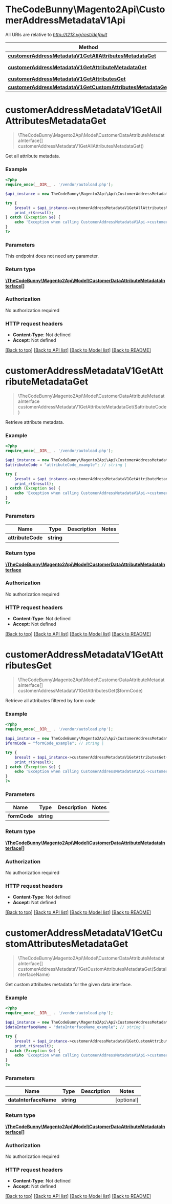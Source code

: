 # TheCodeBunny\Magento2Api\CustomerAddressMetadataV1Api

All URIs are relative to *http://t213.vg/rest/default*

Method | HTTP request | Description
------------- | ------------- | -------------
[**customerAddressMetadataV1GetAllAttributesMetadataGet**](CustomerAddressMetadataV1Api.md#customerAddressMetadataV1GetAllAttributesMetadataGet) | **GET** /V1/attributeMetadata/customerAddress | 
[**customerAddressMetadataV1GetAttributeMetadataGet**](CustomerAddressMetadataV1Api.md#customerAddressMetadataV1GetAttributeMetadataGet) | **GET** /V1/attributeMetadata/customerAddress/attribute/{attributeCode} | 
[**customerAddressMetadataV1GetAttributesGet**](CustomerAddressMetadataV1Api.md#customerAddressMetadataV1GetAttributesGet) | **GET** /V1/attributeMetadata/customerAddress/form/{formCode} | 
[**customerAddressMetadataV1GetCustomAttributesMetadataGet**](CustomerAddressMetadataV1Api.md#customerAddressMetadataV1GetCustomAttributesMetadataGet) | **GET** /V1/attributeMetadata/customerAddress/custom | 


# **customerAddressMetadataV1GetAllAttributesMetadataGet**
> \TheCodeBunny\Magento2Api\Model\CustomerDataAttributeMetadataInterface[] customerAddressMetadataV1GetAllAttributesMetadataGet()



Get all attribute metadata.

### Example
```php
<?php
require_once(__DIR__ . '/vendor/autoload.php');

$api_instance = new TheCodeBunny\Magento2Api\Api\CustomerAddressMetadataV1Api();

try {
    $result = $api_instance->customerAddressMetadataV1GetAllAttributesMetadataGet();
    print_r($result);
} catch (Exception $e) {
    echo 'Exception when calling CustomerAddressMetadataV1Api->customerAddressMetadataV1GetAllAttributesMetadataGet: ', $e->getMessage(), PHP_EOL;
}
?>
```

### Parameters
This endpoint does not need any parameter.

### Return type

[**\TheCodeBunny\Magento2Api\Model\CustomerDataAttributeMetadataInterface[]**](../Model/CustomerDataAttributeMetadataInterface.md)

### Authorization

No authorization required

### HTTP request headers

 - **Content-Type**: Not defined
 - **Accept**: Not defined

[[Back to top]](#) [[Back to API list]](../../README.md#documentation-for-api-endpoints) [[Back to Model list]](../../README.md#documentation-for-models) [[Back to README]](../../README.md)

# **customerAddressMetadataV1GetAttributeMetadataGet**
> \TheCodeBunny\Magento2Api\Model\CustomerDataAttributeMetadataInterface customerAddressMetadataV1GetAttributeMetadataGet($attributeCode)



Retrieve attribute metadata.

### Example
```php
<?php
require_once(__DIR__ . '/vendor/autoload.php');

$api_instance = new TheCodeBunny\Magento2Api\Api\CustomerAddressMetadataV1Api();
$attributeCode = "attributeCode_example"; // string | 

try {
    $result = $api_instance->customerAddressMetadataV1GetAttributeMetadataGet($attributeCode);
    print_r($result);
} catch (Exception $e) {
    echo 'Exception when calling CustomerAddressMetadataV1Api->customerAddressMetadataV1GetAttributeMetadataGet: ', $e->getMessage(), PHP_EOL;
}
?>
```

### Parameters

Name | Type | Description  | Notes
------------- | ------------- | ------------- | -------------
 **attributeCode** | **string**|  |

### Return type

[**\TheCodeBunny\Magento2Api\Model\CustomerDataAttributeMetadataInterface**](../Model/CustomerDataAttributeMetadataInterface.md)

### Authorization

No authorization required

### HTTP request headers

 - **Content-Type**: Not defined
 - **Accept**: Not defined

[[Back to top]](#) [[Back to API list]](../../README.md#documentation-for-api-endpoints) [[Back to Model list]](../../README.md#documentation-for-models) [[Back to README]](../../README.md)

# **customerAddressMetadataV1GetAttributesGet**
> \TheCodeBunny\Magento2Api\Model\CustomerDataAttributeMetadataInterface[] customerAddressMetadataV1GetAttributesGet($formCode)



Retrieve all attributes filtered by form code

### Example
```php
<?php
require_once(__DIR__ . '/vendor/autoload.php');

$api_instance = new TheCodeBunny\Magento2Api\Api\CustomerAddressMetadataV1Api();
$formCode = "formCode_example"; // string | 

try {
    $result = $api_instance->customerAddressMetadataV1GetAttributesGet($formCode);
    print_r($result);
} catch (Exception $e) {
    echo 'Exception when calling CustomerAddressMetadataV1Api->customerAddressMetadataV1GetAttributesGet: ', $e->getMessage(), PHP_EOL;
}
?>
```

### Parameters

Name | Type | Description  | Notes
------------- | ------------- | ------------- | -------------
 **formCode** | **string**|  |

### Return type

[**\TheCodeBunny\Magento2Api\Model\CustomerDataAttributeMetadataInterface[]**](../Model/CustomerDataAttributeMetadataInterface.md)

### Authorization

No authorization required

### HTTP request headers

 - **Content-Type**: Not defined
 - **Accept**: Not defined

[[Back to top]](#) [[Back to API list]](../../README.md#documentation-for-api-endpoints) [[Back to Model list]](../../README.md#documentation-for-models) [[Back to README]](../../README.md)

# **customerAddressMetadataV1GetCustomAttributesMetadataGet**
> \TheCodeBunny\Magento2Api\Model\CustomerDataAttributeMetadataInterface[] customerAddressMetadataV1GetCustomAttributesMetadataGet($dataInterfaceName)



Get custom attributes metadata for the given data interface.

### Example
```php
<?php
require_once(__DIR__ . '/vendor/autoload.php');

$api_instance = new TheCodeBunny\Magento2Api\Api\CustomerAddressMetadataV1Api();
$dataInterfaceName = "dataInterfaceName_example"; // string | 

try {
    $result = $api_instance->customerAddressMetadataV1GetCustomAttributesMetadataGet($dataInterfaceName);
    print_r($result);
} catch (Exception $e) {
    echo 'Exception when calling CustomerAddressMetadataV1Api->customerAddressMetadataV1GetCustomAttributesMetadataGet: ', $e->getMessage(), PHP_EOL;
}
?>
```

### Parameters

Name | Type | Description  | Notes
------------- | ------------- | ------------- | -------------
 **dataInterfaceName** | **string**|  | [optional]

### Return type

[**\TheCodeBunny\Magento2Api\Model\CustomerDataAttributeMetadataInterface[]**](../Model/CustomerDataAttributeMetadataInterface.md)

### Authorization

No authorization required

### HTTP request headers

 - **Content-Type**: Not defined
 - **Accept**: Not defined

[[Back to top]](#) [[Back to API list]](../../README.md#documentation-for-api-endpoints) [[Back to Model list]](../../README.md#documentation-for-models) [[Back to README]](../../README.md)

